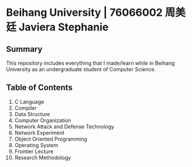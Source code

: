 # Beihang University | 76066002 周美廷 Javiera Stephanie
## Summary
This repository includes everything that I made/learn while in Beihang University as an undergraduate student of Computer Science.

## Table of Contents
1. C Language
2. Compiler
3. Data Structure
4. Computer Organization
5. Network Attack and Defense Technology
6. Network Experiment
7. Object Oriented Programming
8. Operating System
9. Frontier Lecture
10. Research Methodology

